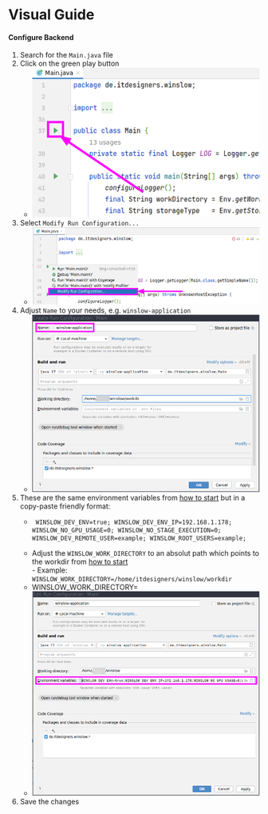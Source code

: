 # Visual Guide
#### Configure Backend
1. Search for the `Main.java` file
1. Click on the green play button
    * ![green_play_button.png](img/green_play_button.png)
1. Select `Modify Run Configuration...`
    * ![modify_run_configuration.png](img/modify_run_configuration.png)
1. Adjust `Name` to your needs, e.g. `winslow-application`
    * ![application_name.png](img/application_name.png)
1. These are the same environment variables from [how to start](../README.md#how-to-start) but in a copy-paste friendly format:
   * ```
      WINSLOW_DEV_ENV=true; WINSLOW_DEV_ENV_IP=192.168.1.178; WINSLOW_NO_GPU_USAGE=0; WINSLOW_NO_STAGE_EXECUTION=0; WINSLOW_DEV_REMOTE_USER=example; WINSLOW_ROOT_USERS=example;
      ```
   * Adjust the `WINSLOW_WORK_DIRECTORY` to an absolut path which points to the workdir from [how to start](../README.md#how-to-start) <br>
           - Example: `WINSLOW_WORK_DIRECTORY=/home/itdesigners/winslow/workdir`
   * WINSLOW_WORK_DIRECTORY=<absolut-path-to-winslow-workdir-folder>
   * ![environment_variables.png](img/environment_variables.png)
1. Save the changes
